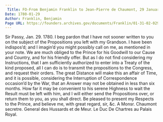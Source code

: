 ```yaml
---
 Title: FO-From Benjamin Franklin to Jean-Pierre de Chaumont, 29 January 1780
Date: 1780-01-29
Author: Franklin, Benjamin
Page URL: https://founders.archives.gov/documents/Franklin/01-31-02-0297
---
```


Sir
Passy, Jan. 29. 1780.
I beg pardon that I have not sooner written to you on the subject of the Propositions you left with my Grandson. I have been indispos’d; and I imagin’d you might possibly call on me, as mentioned in your note.
We are much obliged to the Prince for his Goodwill to our Cause and Country, and for his friendly offer. But as I do not find considering my Instructions, that I am sufficiently authorized to enter into a Treaty of the kind proposed, all I can do is to transmit the propositions to the Congress, and request their orders. The great Distance will make this an affair of Time, and it is possible, considering the Interruption of Correspondence occasion’d by the War, that an Answer may not be obtained in less than six months. How far it may be convenient to his serene Highness to wait the Result must be left with him, and I will either send the Propositions over, or return them to you, as you shall direct. Be pleased to present my Respects to the Prince, and believe me, with great regard, sir, &c.
A Monsr. Chaumont secretre. General des Hussards et de Meur. Le Duc De Chartres au Palais Royal.

